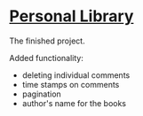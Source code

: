 # [Personal Library](https://www.freecodecamp.org/learn/quality-assurance/quality-assurance-projects/personal-library)

The finished project.

Added functionality:
- deleting individual comments
- time stamps on comments
- pagination
- author's name for the books
